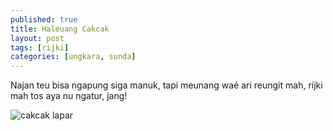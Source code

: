 ```yaml
---
published: true
title: Haleuang Cakcak
layout: post
tags: [rijki]
categories: [ungkara, sunda]
---
```

Najan teu bisa ngapung siga manuk, tapi meunang waé ari reungit mah,
rijki mah tos aya nu ngatur, jang!

![cakcak lapar](http://cakcak.yn.lt/cakcak.jpg)